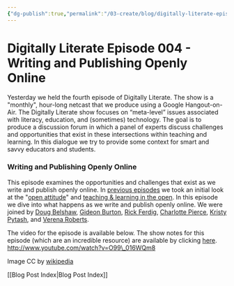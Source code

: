 ```yaml
---
{"dg-publish":true,"permalink":"/03-create/blog/digitally-literate-episode-004-writing-and-publishing-openly-online/","title":"Digitally Literate (DL) Episode 004 - Writing and Publishing Openly Online","tags":["digitally-literate","open-source","publishing","writing"]}
---
```


# Digitally Literate Episode 004 - Writing and Publishing Openly Online

Yesterday we held the fourth episode of Digitally Literate. The show is a "monthly", hour-long netcast that we produce using a Google Hangout-on-Air. The Digitally Literate show focuses on “meta-level” issues associated with literacy, education, and (sometimes) technology. The goal is to produce a discussion forum in which a panel of experts discuss challenges and opportunities that exist in these intersections within teaching and learning. In this dialogue we try to provide some context for smart and savvy educators and students.

### Writing and Publishing Openly Online

This episode examines the opportunities and challenges that exist as we write and publish openly online. In [previous episodes](http://wiobyrne.com/tag/digitally-literate/) we took an initial look at the "[open attitude](http://www.youtube.com/watch?v=dNuC2L_T4K8)" and [teaching & learning in the open](http://www.youtube.com/watch?v=oGN11Ja7DJk). In this episode we dive into what happens as we write and publish openly online. We were joined by [Doug Belshaw](https://plus.google.com/u/0/+DougBelshaw/posts), [Gideon Burton](https://plus.google.com/u/0/+GideonBurton/posts), [Rick Ferdig](https://plus.google.com/u/0/101498776003848694475/posts), [Charlotte Pierce](https://plus.google.com/u/0/+CharlottePierce/posts), [Kristy Pytash](https://plus.google.com/u/0/115685637740131195273/posts), and [Verena Roberts](https://plus.google.com/u/0/108390509469829218014/posts).

The video for the episode is available below. The show notes for this episode (which are an incredible resource) are available by clicking [here](https://docs.google.com/document/d/1wnJ7JyP8jWgZODE-M8V7Jr5dP9it3HaGxC72fdeh-mo/pub). http://www.youtube.com/watch?v=O99\_016WQm8

Image CC by [wikipedia](http://en.wikipedia.org/wiki/Portal:Computer_science/Featured_article/4)

[[Blog Post Index\|Blog Post Index]]